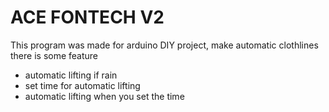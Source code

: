 # ACE FONTECH V2
This program was made for arduino DIY project, make automatic clothlines
there is some feature
- automatic lifting if rain
- set time for automatic lifting
- automatic lifting when you set the time

